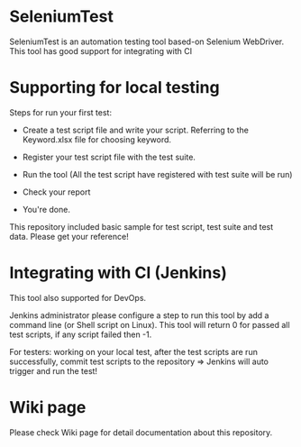 # SeleniumTest
SeleniumTest is an automation testing tool based-on Selenium WebDriver. This tool has good support for integrating with CI

# Supporting for local testing

Steps for run your first test:

- Create a test script file and write your script. Referring to the Keyword.xlsx file for choosing keyword.

- Register your test script file with the test suite.

- Run the tool (All the test script have registered with test suite will be run)

- Check your report

- You're done.

This repository included basic sample for test script, test suite and test data. Please get your reference!

# Integrating with CI (Jenkins)
This tool also supported for DevOps. 

Jenkins administrator please configure a step to run this tool by add a command line (or Shell script on Linux). This tool will return 0 for passed all test scripts, if any script failed then -1.

For testers: working on your local test, after the test scripts are run successfully, commit test scripts to the repository => Jenkins will auto trigger and run the test!

# Wiki page

Please check Wiki page for detail documentation about this repository.